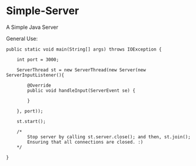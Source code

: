 Simple-Server
=============
A Simple Java Server

General Use:

	public static void main(String[] args) throws IOException {
		
		int port = 3000;
		
		ServerThread st = new ServerThread(new Server(new ServerInputListener(){

			@Override
			public void handleInput(ServerEvent se) {
				
			}
			
		}, port));

		st.start();

		/*
			Stop server by calling st.server.close(); and then, st.join();
			Ensuring that all connections are closed. :)
		*/
		
	}
